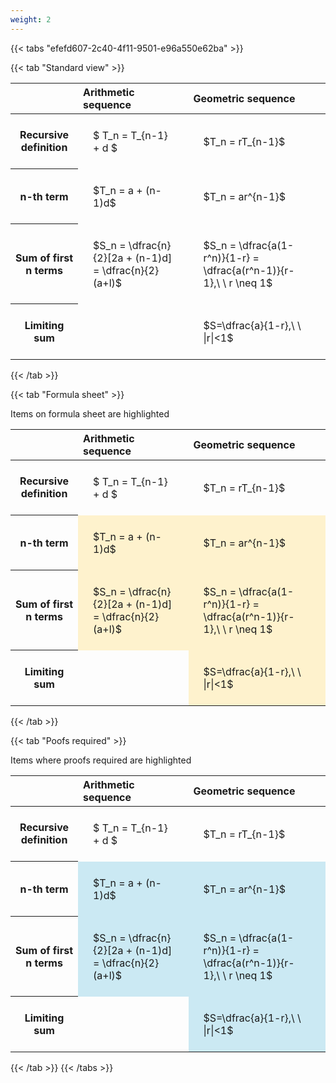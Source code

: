 ```yaml
---
weight: 2
---
```


{{< tabs "efefd607-2c40-4f11-9501-e96a550e62ba" >}}

{{< tab "Standard view" >}}

<style type="text/css">
#T_72478 th.col_heading {
  text-align: left;
  font-size: 1em;
}
#T_72478 td {
  text-align: left;
  font-size: 1em;
  padding: 1.5em;
}
</style>
<table id="T_72478">
  <thead>
    <tr>
      <th class="blank level0" >&nbsp;</th>
      <th id="T_72478_level0_col0" class="col_heading level0 col0" >Arithmetic sequence</th>
      <th id="T_72478_level0_col1" class="col_heading level0 col1" >Geometric sequence</th>
    </tr>
  </thead>
  <tbody>
    <tr>
      <th id="T_72478_level0_row0" class="row_heading level0 row0" >Recursive definition</th>
      <td id="T_72478_row0_col0" class="data row0 col0" >$ T_n = T_{n-1} + d $</td>
      <td id="T_72478_row0_col1" class="data row0 col1" >$T_n = rT_{n-1}$</td>
    </tr>
    <tr>
      <th id="T_72478_level0_row1" class="row_heading level0 row1" >n-th term</th>
      <td id="T_72478_row1_col0" class="data row1 col0" >$T_n = a + (n-1)d$</td>
      <td id="T_72478_row1_col1" class="data row1 col1" >$T_n = ar^{n-1}$</td>
    </tr>
    <tr>
      <th id="T_72478_level0_row2" class="row_heading level0 row2" >Sum of first n terms</th>
      <td id="T_72478_row2_col0" class="data row2 col0" >$S_n = \dfrac{n}{2}[2a + (n-1)d] = \dfrac{n}{2}(a+l)$</td>
      <td id="T_72478_row2_col1" class="data row2 col1" >$S_n = \dfrac{a(1-r^n)}{1-r} = \dfrac{a(r^n-1)}{r-1},\ \  r \neq 1$</td>
    </tr>
    <tr>
      <th id="T_72478_level0_row3" class="row_heading level0 row3" >Limiting sum</th>
      <td id="T_72478_row3_col0" class="data row3 col0" ></td>
      <td id="T_72478_row3_col1" class="data row3 col1" >$S=\dfrac{a}{1-r},\ \ |r|<1$</td>
    </tr>
  </tbody>
</table>
{{< /tab >}}

{{< tab "Formula sheet" >}}

Items on formula sheet are highlighted 
<br>
<style type="text/css">
#T_51c51 th.col_heading {
  text-align: left;
  font-size: 1em;
}
#T_51c51 td {
  text-align: left;
  font-size: 1em;
  padding: 1.5em;
}
#T_51c51_row0_col0, #T_51c51_row0_col1, #T_51c51_row3_col0 {
  background-color: rgba(0,0,0,0);
}
#T_51c51_row1_col0, #T_51c51_row1_col1, #T_51c51_row2_col0, #T_51c51_row2_col1, #T_51c51_row3_col1 {
  background-color: rgba(255,194,10, 0.2);
}
</style>
<table id="T_51c51">
  <thead>
    <tr>
      <th class="blank level0" >&nbsp;</th>
      <th id="T_51c51_level0_col0" class="col_heading level0 col0" >Arithmetic sequence</th>
      <th id="T_51c51_level0_col1" class="col_heading level0 col1" >Geometric sequence</th>
    </tr>
  </thead>
  <tbody>
    <tr>
      <th id="T_51c51_level0_row0" class="row_heading level0 row0" >Recursive definition</th>
      <td id="T_51c51_row0_col0" class="data row0 col0" >$ T_n = T_{n-1} + d $</td>
      <td id="T_51c51_row0_col1" class="data row0 col1" >$T_n = rT_{n-1}$</td>
    </tr>
    <tr>
      <th id="T_51c51_level0_row1" class="row_heading level0 row1" >n-th term</th>
      <td id="T_51c51_row1_col0" class="data row1 col0" >$T_n = a + (n-1)d$</td>
      <td id="T_51c51_row1_col1" class="data row1 col1" >$T_n = ar^{n-1}$</td>
    </tr>
    <tr>
      <th id="T_51c51_level0_row2" class="row_heading level0 row2" >Sum of first n terms</th>
      <td id="T_51c51_row2_col0" class="data row2 col0" >$S_n = \dfrac{n}{2}[2a + (n-1)d] = \dfrac{n}{2}(a+l)$</td>
      <td id="T_51c51_row2_col1" class="data row2 col1" >$S_n = \dfrac{a(1-r^n)}{1-r} = \dfrac{a(r^n-1)}{r-1},\ \  r \neq 1$</td>
    </tr>
    <tr>
      <th id="T_51c51_level0_row3" class="row_heading level0 row3" >Limiting sum</th>
      <td id="T_51c51_row3_col0" class="data row3 col0" ></td>
      <td id="T_51c51_row3_col1" class="data row3 col1" >$S=\dfrac{a}{1-r},\ \ |r|<1$</td>
    </tr>
  </tbody>
</table>
{{< /tab >}}

{{< tab "Poofs required" >}}

Items where proofs required are highlighted 
<br>
<style type="text/css">
#T_36e3f th.col_heading {
  text-align: left;
  font-size: 1em;
}
#T_36e3f td {
  text-align: left;
  font-size: 1em;
  padding: 1.5em;
}
#T_36e3f_row0_col0, #T_36e3f_row0_col1, #T_36e3f_row3_col0 {
  background-color: rgba(0,0,0,0);
}
#T_36e3f_row1_col0, #T_36e3f_row1_col1, #T_36e3f_row2_col0, #T_36e3f_row2_col1, #T_36e3f_row3_col1 {
  background-color: rgba(0,150,200, 0.2);
}
</style>
<table id="T_36e3f">
  <thead>
    <tr>
      <th class="blank level0" >&nbsp;</th>
      <th id="T_36e3f_level0_col0" class="col_heading level0 col0" >Arithmetic sequence</th>
      <th id="T_36e3f_level0_col1" class="col_heading level0 col1" >Geometric sequence</th>
    </tr>
  </thead>
  <tbody>
    <tr>
      <th id="T_36e3f_level0_row0" class="row_heading level0 row0" >Recursive definition</th>
      <td id="T_36e3f_row0_col0" class="data row0 col0" >$ T_n = T_{n-1} + d $</td>
      <td id="T_36e3f_row0_col1" class="data row0 col1" >$T_n = rT_{n-1}$</td>
    </tr>
    <tr>
      <th id="T_36e3f_level0_row1" class="row_heading level0 row1" >n-th term</th>
      <td id="T_36e3f_row1_col0" class="data row1 col0" >$T_n = a + (n-1)d$</td>
      <td id="T_36e3f_row1_col1" class="data row1 col1" >$T_n = ar^{n-1}$</td>
    </tr>
    <tr>
      <th id="T_36e3f_level0_row2" class="row_heading level0 row2" >Sum of first n terms</th>
      <td id="T_36e3f_row2_col0" class="data row2 col0" >$S_n = \dfrac{n}{2}[2a + (n-1)d] = \dfrac{n}{2}(a+l)$</td>
      <td id="T_36e3f_row2_col1" class="data row2 col1" >$S_n = \dfrac{a(1-r^n)}{1-r} = \dfrac{a(r^n-1)}{r-1},\ \  r \neq 1$</td>
    </tr>
    <tr>
      <th id="T_36e3f_level0_row3" class="row_heading level0 row3" >Limiting sum</th>
      <td id="T_36e3f_row3_col0" class="data row3 col0" ></td>
      <td id="T_36e3f_row3_col1" class="data row3 col1" >$S=\dfrac{a}{1-r},\ \ |r|<1$</td>
    </tr>
  </tbody>
</table>
{{< /tab >}}
{{< /tabs >}}